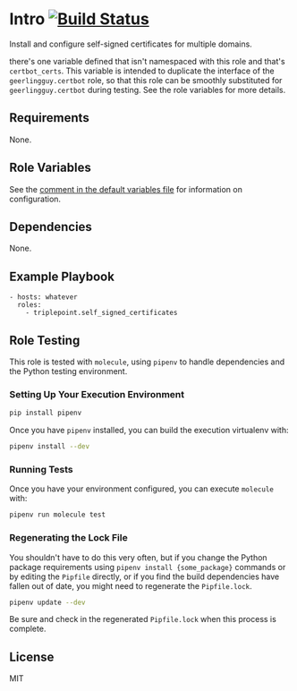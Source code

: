 # Intro [![Build Status](https://www.travis-ci.com/triplepoint/ansible-self-signed-certificates.svg?branch=master)](https://www.travis-ci.com/triplepoint/ansible-self-signed-certificates)
Install and configure self-signed certificates for multiple domains.

there's one variable defined that isn't namespaced with this role and that's `certbot_certs`.  This variable is intended to duplicate the interface of the `geerlingguy.certbot` role, so that this role can be smoothly substituted for `geerlingguy.certbot` during testing.  See the role variables for more details.

## Requirements
None.

## Role Variables
See the [comment in the default variables file](defaults/main.yml) for information on configuration.

## Dependencies
None.

## Example Playbook
    - hosts: whatever
      roles:
        - triplepoint.self_signed_certificates

## Role Testing
This role is tested with `molecule`, using `pipenv` to handle dependencies and the Python testing environment.

### Setting Up Your Execution Environment
``` sh
pip install pipenv
```

Once you have `pipenv` installed, you can build the execution virtualenv with:
``` sh
pipenv install --dev
```

### Running Tests
Once you have your environment configured, you can execute `molecule` with:
``` sh
pipenv run molecule test
```

### Regenerating the Lock File
You shouldn't have to do this very often, but if you change the Python package requirements using `pipenv install {some_package}` commands or by editing the `Pipfile` directly, or if you find the build dependencies have fallen out of date, you might need to regenerate the `Pipfile.lock`.
``` sh
pipenv update --dev
```
Be sure and check in the regenerated `Pipfile.lock` when this process is complete.

## License
MIT
